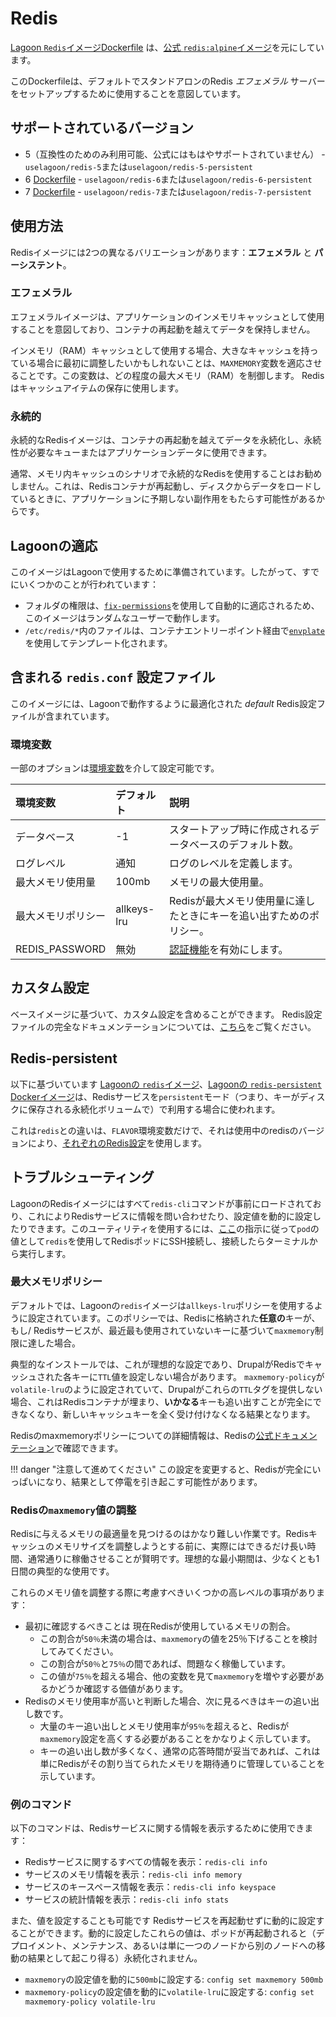 # Redis

[Lagoon `Redis`イメージDockerfile](https://github.com/uselagoon/lagoon-images/blob/main/images/redis) は、[公式 `redis:alpine`イメージ](https://hub.docker.com/_/redis/)を元にしています。

このDockerfileは、デフォルトでスタンドアロンのRedis _エフェメラル_ サーバーをセットアップするために使用することを意図しています。

## サポートされているバージョン

* 5（互換性のためのみ利用可能、公式にはもはやサポートされていません） - `uselagoon/redis-5`または`uselagoon/redis-5-persistent`
* 6 [Dockerfile](https://github.com/uselagoon/lagoon-images/blob/main/images/redis/6.Dockerfile) - `uselagoon/redis-6`または`uselagoon/redis-6-persistent`
* 7 [Dockerfile](https://github.com/uselagoon/lagoon-images/blob/main/images/redis/7.Dockerfile) - `uselagoon/redis-7`または`uselagoon/redis-7-persistent`

## 使用方法

Redisイメージには2つの異なるバリエーションがあります：**エフェメラル** と **パーシステント**。

### エフェメラル

エフェメラルイメージは、アプリケーションのインメモリキャッシュとして使用することを意図しており、コンテナの再起動を越えてデータを保持しません。

インメモリ（RAM）キャッシュとして使用する場合、大きなキャッシュを持っている場合に最初に調整したいかもしれないことは、`MAXMEMORY`変数を適応させることです。この変数は、どの程度の最大メモリ（RAM）を制御します。 Redisはキャッシュアイテムの保存に使用します。

### 永続的

永続的なRedisイメージは、コンテナの再起動を越えてデータを永続化し、永続性が必要なキューまたはアプリケーションデータに使用できます。

通常、メモリ内キャッシュのシナリオで永続的なRedisを使用することはお勧めしません。これは、Redisコンテナが再起動し、ディスクからデータをロードしているときに、アプリケーションに予期しない副作用をもたらす可能性があるからです。

## Lagoonの適応

このイメージはLagoonで使用するために準備されています。したがって、すでにいくつかのことが行われています：

* フォルダの権限は、[`fix-permissions`](https://github.com/uselagoon/lagoon-images/blob/main/images/commons/fix-permissions)を使用して自動的に適応されるため、このイメージはランダムなユーザーで動作します。
* `/etc/redis/*`内のファイルは、コンテナエントリーポイント経由で[`envplate`](https://github.com/kreuzwerker/envplate)を使用してテンプレート化されます。

## 含まれる `redis.conf` 設定ファイル

このイメージには、Lagoonで動作するように最適化された _default_ Redis設定ファイルが含まれています。

### 環境変数

一部のオプションは[環境変数](../concepts-advanced/environment-variables.md)を介して設定可能です。

| 環境変数 | デフォルト     |                                         説明                                         |
| :------------------- | :---------- | :----------------------------------------------------------------------------------------- |
| データベース            | -1          | スタートアップ時に作成されるデータベースのデフォルト数。                                            |
| ログレベル             | 通知      | ログのレベルを定義します。                                                                  |
| 最大メモリ使用量            | 100mb       | メモリの最大使用量。                                                                  |
| 最大メモリポリシー            | allkeys-lru | Redisが最大メモリ使用量に達したときにキーを追い出すためのポリシー。            |
| REDIS_PASSWORD       | 無効    | [認証機能](https://redis.io/topics/security#authentication-feature)を有効にします。 |

## カスタム設定

ベースイメージに基づいて、カスタム設定を含めることができます。
Redis設定ファイルの完全なドキュメンテーションについては、[こちら](https://raw.githubusercontent.com/antirez/redis/4.0/redis.conf)をご覧ください。

## Redis-persistent

以下に基づいています [Lagoonの `redis`イメージ](https://github.com/uselagoon/lagoon-images/blob/main/images/redis/5.Dockerfile)、[Lagoonの `redis-persistent` Dockerイメージ](https://github.com/uselagoon/lagoon-images/blob/main/images/redis-persistent/5.Dockerfile)は、Redisサービスを`persistent`モード（つまり、キーがディスクに保存される永続化ボリュームで）で利用する場合に使われます。

これは`redis`との違いは、`FLAVOR`環境変数だけで、それは使用中のredisのバージョンにより、[それぞれのRedis設定](https://github.com/uselagoon/lagoon-images/tree/main/images/redis/conf)を使用します。

## トラブルシューティング

LagoonのRedisイメージにはすべて`redis-cli`コマンドが事前にロードされており、これによりRedisサービスに情報を問い合わせたり、設定値を動的に設定したりできます。このユーティリティを使用するには、[ここ](../interacting/ssh.md)の指示に従って`pod`の値として`redis`を使用してRedisポッドにSSH接続し、接続したらターミナルから実行します。

### 最大メモリポリシー

デフォルトでは、Lagoonの`redis`イメージは`allkeys-lru`ポリシーを使用するように設定されています。このポリシーでは、Redisに格納された**任意の**キーが、もし/ Redisサービスが、最近最も使用されていないキーに基づいて`maxmemory`制限に達した場合。

典型的なインストールでは、これが理想的な設定であり、DrupalがRedisでキャッシュされた各キーに`TTL`値を設定しない場合があります。 `maxmemory-policy`が`volatile-lru`のように設定されていて、Drupalがこれらの`TTL`タグを提供しない場合、これはRedisコンテナが埋まり、**いかなる**キーも追い出すことが完全にできなくなり、新しいキャッシュキーを全く受け付けなくなる結果となります。

Redisのmaxmemoryポリシーについての詳細情報は、Redisの[公式ドキュメンテーション](https://redis.io/docs/manual/eviction/#eviction-policies)で確認できます。

!!! danger "注意して進めてください"
    この設定を変更すると、Redisが完全にいっぱいになり、結果として停電を引き起こす可能性があります。

### Redisの`maxmemory`値の調整

Redisに与えるメモリの最適量を見つけるのはかなり難しい作業です。Redisキャッシュのメモリサイズを調整しようとする前に、実際にはできるだけ長い時間、通常通りに稼働させることが賢明です。理想的な最小期間は、少なくとも1日間の典型的な使用です。

これらのメモリ値を調整する際に考慮すべきいくつかの高レベルの事項があります：

* 最初に確認するべきことは 現在Redisが使用しているメモリの割合。
  * この割合が`50％`未満の場合は、`maxmemory`の値を25％下げることを検討してみてください。
  * この割合が`50％`と`75％`の間であれば、問題なく稼働しています。
  * この値が`75％`を超える場合、他の変数を見て`maxmemory`を増やす必要があるかどうか確認する価値があります。
* Redisのメモリ使用率が高いと判断した場合、次に見るべきはキーの追い出し数です。
  * 大量のキー追い出しとメモリ使用率が`95％`を超えると、Redisが`maxmemory`設定を高くする必要があることをかなりよく示しています。
  * キーの追い出し数が多くなく、通常の応答時間が妥当であれば、これは単にRedisがその割り当てられたメモリを期待通りに管理していることを示しています。

### 例のコマンド

以下のコマンドは、Redisサービスに関する情報を表示するために使用できます：

* Redisサービスに関するすべての情報を表示：`redis-cli info`
* サービスのメモリ情報を表示：`redis-cli info memory`
* サービスのキースペース情報を表示：`redis-cli info keyspace`
* サービスの統計情報を表示：`redis-cli info stats`

また、値を設定することも可能です Redisサービスを再起動せずに動的に設定することができます。動的に設定したこれらの値は、ポッドが再起動されると（デプロイメント、メンテナンス、あるいは単に一つのノードから別のノードへの移動の結果として起こり得る）永続化されません。

* `maxmemory`の設定値を動的に`500mb`に設定する: `config set maxmemory 500mb`
* `maxmemory-policy`の設定値を動的に`volatile-lru`に設定する: `config set maxmemory-policy volatile-lru`